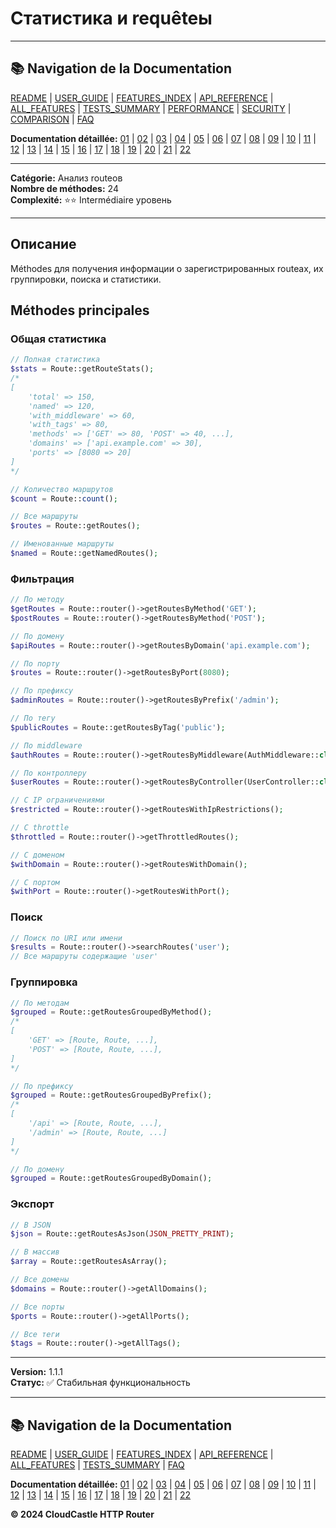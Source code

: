 # Статистика и requêteы

---

## 📚 Navigation de la Documentation

[README](../../README.md) | [USER_GUIDE](../USER_GUIDE.md) | [FEATURES_INDEX](../FEATURES_INDEX.md) | [API_REFERENCE](../API_REFERENCE.md) | [ALL_FEATURES](../ALL_FEATURES.md) | [TESTS_SUMMARY](../TESTS_SUMMARY.md) | [PERFORMANCE](../PERFORMANCE_ANALYSIS.md) | [SECURITY](../SECURITY_REPORT.md) | [COMPARISON](../COMPARISON.md) | [FAQ](../FAQ.md)

**Documentation détaillée:** [01](01_BASIC_ROUTING.md) | [02](02_ROUTE_PARAMETERS.md) | [03](03_ROUTE_GROUPS.md) | [04](04_RATE_LIMITING.md) | [05](05_IP_FILTERING.md) | [06](06_MIDDLEWARE.md) | [07](07_NAMED_ROUTES.md) | [08](08_TAGS.md) | [09](09_HELPER_FUNCTIONS.md) | [10](10_ROUTE_SHORTCUTS.md) | [11](11_ROUTE_MACROS.md) | [12](12_URL_GENERATION.md) | [13](13_EXPRESSION_LANGUAGE.md) | [14](14_CACHING.md) | [15](15_PLUGINS.md) | [16](16_LOADERS.md) | [17](17_PSR_SUPPORT.md) | [18](18_ACTION_RESOLVER.md) | [19](19_STATISTICS.md) | [20](20_SECURITY.md) | [21](21_EXCEPTIONS.md) | [22](22_CLI_TOOLS.md)

---


**Catégorie:** Анализ routeов  
**Nombre de méthodes:** 24  
**Complexité:** ⭐⭐ Intermédiaire уровень

---

## Описание

Méthodes для получения информации о зарегистрированных routeах, их группировки, поиска и статистики.

## Méthodes principales

### Общая статистика

```php
// Полная статистика
$stats = Route::getRouteStats();
/*
[
    'total' => 150,
    'named' => 120,
    'with_middleware' => 60,
    'with_tags' => 80,
    'methods' => ['GET' => 80, 'POST' => 40, ...],
    'domains' => ['api.example.com' => 30],
    'ports' => [8080 => 20]
]
*/

// Количество маршрутов
$count = Route::count();

// Все маршруты
$routes = Route::getRoutes();

// Именованные маршруты
$named = Route::getNamedRoutes();
```

### Фильтрация

```php
// По методу
$getRoutes = Route::router()->getRoutesByMethod('GET');
$postRoutes = Route::router()->getRoutesByMethod('POST');

// По домену
$apiRoutes = Route::router()->getRoutesByDomain('api.example.com');

// По порту
$routes = Route::router()->getRoutesByPort(8080);

// По префиксу
$adminRoutes = Route::router()->getRoutesByPrefix('/admin');

// По тегу
$publicRoutes = Route::getRoutesByTag('public');

// По middleware
$authRoutes = Route::router()->getRoutesByMiddleware(AuthMiddleware::class);

// По контроллеру
$userRoutes = Route::router()->getRoutesByController(UserController::class);

// С IP ограничениями
$restricted = Route::router()->getRoutesWithIpRestrictions();

// С throttle
$throttled = Route::router()->getThrottledRoutes();

// С доменом
$withDomain = Route::router()->getRoutesWithDomain();

// С портом
$withPort = Route::router()->getRoutesWithPort();
```

### Поиск

```php
// Поиск по URI или имени
$results = Route::router()->searchRoutes('user');
// Все маршруты содержащие 'user'
```

### Группировка

```php
// По методам
$grouped = Route::getRoutesGroupedByMethod();
/*
[
    'GET' => [Route, Route, ...],
    'POST' => [Route, Route, ...],
]
*/

// По префиксу
$grouped = Route::getRoutesGroupedByPrefix();
/*
[
    '/api' => [Route, Route, ...],
    '/admin' => [Route, Route, ...]
]
*/

// По домену
$grouped = Route::getRoutesGroupedByDomain();
```

### Экспорт

```php
// В JSON
$json = Route::getRoutesAsJson(JSON_PRETTY_PRINT);

// В массив
$array = Route::getRoutesAsArray();

// Все домены
$domains = Route::router()->getAllDomains();

// Все порты
$ports = Route::router()->getAllPorts();

// Все теги
$tags = Route::router()->getAllTags();
```

---

**Version:** 1.1.1  
**Статус:** ✅ Стабильная функциональность


---

## 📚 Navigation de la Documentation

[README](../../README.md) | [USER_GUIDE](../USER_GUIDE.md) | [FEATURES_INDEX](../FEATURES_INDEX.md) | [API_REFERENCE](../API_REFERENCE.md) | [ALL_FEATURES](../ALL_FEATURES.md) | [TESTS_SUMMARY](../TESTS_SUMMARY.md) | [FAQ](../FAQ.md)

**Documentation détaillée:** [01](01_BASIC_ROUTING.md) | [02](02_ROUTE_PARAMETERS.md) | [03](03_ROUTE_GROUPS.md) | [04](04_RATE_LIMITING.md) | [05](05_IP_FILTERING.md) | [06](06_MIDDLEWARE.md) | [07](07_NAMED_ROUTES.md) | [08](08_TAGS.md) | [09](09_HELPER_FUNCTIONS.md) | [10](10_ROUTE_SHORTCUTS.md) | [11](11_ROUTE_MACROS.md) | [12](12_URL_GENERATION.md) | [13](13_EXPRESSION_LANGUAGE.md) | [14](14_CACHING.md) | [15](15_PLUGINS.md) | [16](16_LOADERS.md) | [17](17_PSR_SUPPORT.md) | [18](18_ACTION_RESOLVER.md) | [19](19_STATISTICS.md) | [20](20_SECURITY.md) | [21](21_EXCEPTIONS.md) | [22](22_CLI_TOOLS.md)

**© 2024 CloudCastle HTTP Router**
